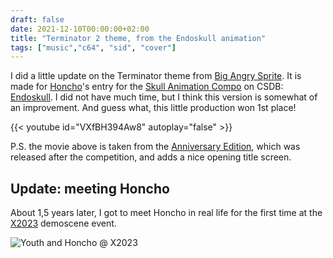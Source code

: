 ```yaml
---
draft: false
date: 2021-12-10T00:00:00+02:00
title: "Terminator 2 theme, from the Endoskull animation"
tags: ["music","c64", "sid", "cover"]
---
```


I did a little update on the Terminator theme from [Big Angry
Sprite](/posts/big_angry_sprite/). It is made for
[Honcho](https://csdb.dk/scener/?id=34209)'s entry for the [Skull Animation
Compo](https://csdb.dk/event/?id=3135) on CSDB:
[Endoskull](https://csdb.dk/release/?id=211929).  I did not have much time, but
I think this version is somewhat of an improvement. And guess what, this little
production won 1st place!

{{< youtube id="VXfBH394Aw8" autoplay="false" >}}

P.S. the movie above is taken from the [Anniversary
Edition](https://csdb.dk/release/?id=212309), which was released
after the competition, and adds a nice opening title screen.

## Update: meeting Honcho

About 1,5 years later, I got to meet Honcho in real life for the first time at the [X2023](/posts/staying_alive) demoscene event.

![Youth and Honcho @ X2023](/posts/staying_alive/honcho.webp)